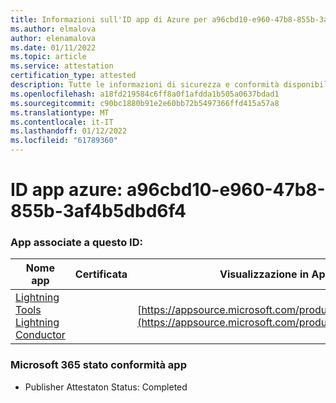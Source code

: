 ```yaml
---
title: Informazioni sull'ID app di Azure per a96cbd10-e960-47b8-855b-3af4b5dbd6f4
ms.author: elmalova
author: elenamalova
ms.date: 01/11/2022
ms.topic: article
ms.service: attestation
certification_type: attested
description: Tutte le informazioni di sicurezza e conformità disponibili per a96cbd10-e960-47b8-855b-3af4b5dbd6f4.
ms.openlocfilehash: a18fd219584c6ff8a0f1afdda1b505a0637bdad1
ms.sourcegitcommit: c90bc1880b91e2e60bb72b5497366ffd415a57a8
ms.translationtype: MT
ms.contentlocale: it-IT
ms.lasthandoff: 01/12/2022
ms.locfileid: "61789360"
---
```

# <a name="azure-app-id-a96cbd10-e960-47b8-855b-3af4b5dbd6f4"></a>ID app azure: a96cbd10-e960-47b8-855b-3af4b5dbd6f4


### <a name="apps-associated-with-this-id"></a>App associate a questo ID:
| **Nome app** | **Certificata** | **Visualizzazione in AppSource** |
|--------------|---------------|-----------------------|
| [Lightning Tools Lightning Conductor](https://docs.microsoft.com/microsoft-365-app-certification/forward/WA200001926) |  | [https://appsource.microsoft.com/product/office/WA200001926](https://appsource.microsoft.com/product/office/WA200001926) |

### <a name="microsoft-365-app-compliance-status"></a>Microsoft 365 stato conformità app
- Publisher Attestaton Status: Completed
